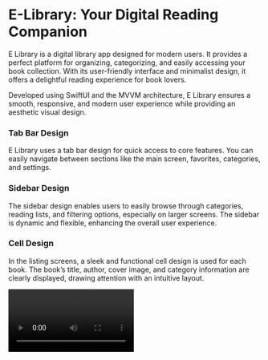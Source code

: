 # E-Library: Your Digital Reading Companion
E Library is a digital library app designed for modern users. It provides a perfect platform for organizing, categorizing, and easily accessing your book collection. With its user-friendly interface and minimalist design, it offers a delightful reading experience for book lovers.

Developed using SwiftUI and the MVVM architecture, E Library ensures a smooth, responsive, and modern user experience while providing an aesthetic visual design.

### Tab Bar Design
E Library uses a tab bar design for quick access to core features. You can easily navigate between sections like the main screen, favorites, categories, and settings.

### Sidebar Design
The sidebar design enables users to easily browse through categories, reading lists, and filtering options, especially on larger screens. The sidebar is dynamic and flexible, enhancing the overall user experience.

### Cell Design
In the listing screens, a sleek and functional cell design is used for each book. The book’s title, author, cover image, and category information are clearly displayed, drawing attention with an intuitive layout.

<video src="https://github.com/user-attachments/assets/7f4ac7a4-5d5c-497f-923a-8ae6ab410904" width="250" controls playbackRate="2"></video>





